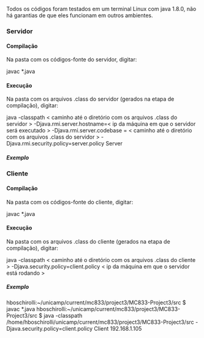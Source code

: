 Todos os códigos foram testados em um terminal Linux com java 1.8.0, não há garantias de que eles funcionam em outros ambientes.

### Servidor
#### Compilação
Na pasta com os códigos-fonte do servidor, digitar:

javac *.java

#### Execução
Na pasta com os arquivos .class do servidor (gerados na etapa de compilação), digitar:

java -classpath < caminho até o diretório com os arquivos .class do servidor > -Djava.rmi.server.hostname=< ip da máquina em que o servidor será executado > -Djava.rmi.server.codebase = < caminho até o diretório com os arquivos .class do servidor > -Djava.rmi.security.policy=server.policy Server

##### Exemplo


### Cliente
#### Compilação
Na pasta com os códigos-fonte do cliente, digitar:

javac *.java

#### Execução
Na pasta com os arquivos .class do cliente (gerados na etapa de compilação), digitar:

java -classpath < caminho até o diretório com os arquivos .class do cliente > -Djava.security.policy=client.policy < ip da máquina em que o servidor está rodando >

##### Exemplo
hboschirolli:~/unicamp/current/mc833/project3/MC833-Project3/src $ javac *.java
hboschirolli:~/unicamp/current/mc833/project3/MC833-Project3/src $ java -classpath /home/hboschirolli/unicamp/current/mc833/project3/MC833-Project3/src -Djava.security.policy=client.policy Client 192.168.1.105
